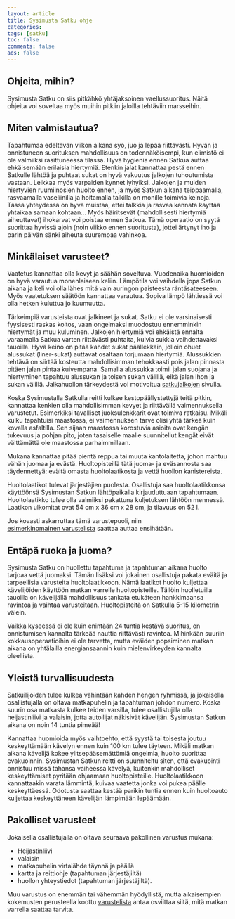 ```yaml
--- 
layout: article 
title: Sysimusta Satku ohje 
categories: 
tags: [satku]
toc: false 
comments: false 
ads: false 
--- 
```


Ohjeita, mihin?
---------------

Sysimusta Satku on siis pitkähkö yhtäjaksoinen vaellussuoritus. Näitä
ohjeita voi soveltaa myös muihin pitkiin jaloilla tehtäviin marsseihin.

Miten valmistautua?
-------------------

Tapahtumaa edeltävän viikon aikana syö, juo ja lepää riittävästi. Hyvän
ja onnistuneen suorituksen mahdollisuus on todennäköisempi, kun elimistö
ei ole valmiiksi rasittuneessa tilassa. Hyvä hygienia ennen Satkua
auttaa ehkäisemään erilaisia hiertymiä. Etenkin jalat kannattaa pestä
ennen Satkulle lähtöä ja puhtaat sukat on hyvä vakuutus jalkojen
tuhoutumista vastaan. Leikkaa myös varpaiden kynnet lyhyiksi. Jalkojen
ja muiden hiertyvien ruumiinosien huolto ennen, ja myös Satkun aikana
teippaamalla, rasvaamalla vaseliinilla ja hoitamalla talkilla on monille
toimivia keinoja. Tässä yhteydessä on hyvä muistaa, ettei talkkia ja
rasvaa kannata käyttää yhtaikaa samaan kohtaan... Myös häiritsevät
(mahdollisesti hiertymiä aiheuttavat) ihokarvat voi poistaa ennen
Satkua. Tämä operaatio on syytä suorittaa hyvissä ajoin (noin viikko
ennen suoritusta), jottei ärtynyt iho ja parin päivän sänki aiheuta
suurempaa vahinkoa.

Minkälaiset varusteet?
----------------------

Vaatetus kannattaa olla kevyt ja säähän soveltuva. Vuodenaika huomioiden
on hyvä varautua monenlaiseen keliin. Lämpötila voi vaihdella jopa
Satkun aikana ja keli voi olla lähes mitä vain auringon paisteesta
räntäsateeseen. Myös vaatetuksen säätöön kannattaa varautua. Sopiva
lämpö lähtiessä voi olla hetken kuluttua jo kuumuutta.

Tärkeimpiä varusteista ovat jalkineet ja sukat. Satku ei ole
varsinaisesti fyysisesti raskas koitos, vaan ongelmaksi muodostuu
ennemminkin hiertymät ja muu kuluminen. Jalkojen hiertymiä voi ehkäistä
ennalta varaamalla Satkua varten riittävästi puhtaita, kuivia sukkia
vaihdettavaksi tauoilla. Hyvä keino on pitää kahdet sukat päällekkäin,
jolloin ohuet alussukat (liner-sukat) auttavat osaltaan torjumaan
hiertymiä. Alussukkien tehtävä on siirtää kosteutta mahdollisimman
tehokkaasti pois jalan pinnasta pitäen jalan pintaa kuivempana. Samalla
alussukka toimii jalan suojana ja hiertyminen tapahtuu alussukan ja
toisen sukan välillä, eikä jalan ihon ja sukan välillä. Jalkahuollon
tärkeydestä voi motivoitua [satkujalkojen](satkujalat) sivulla.

Koska Sysimustalla Satkulla reitti kulkee kestopäällystettyjä teitä
pitkin, kannattaa kenkien olla mahdollisimman kevyet ja riittävällä
vaimennuksella varustetut. Esimerkiksi tavalliset juoksulenkkarit ovat
toimiva ratkaisu. Mikäli kulku tapahtuisi maastossa, ei vaimennuksen
tarve olisi yhtä tärkeä kuin kovalla asfaltilla. Sen sijaan maastossa
korostuvia asioita ovat kengän tukevuus ja pohjan pito, joten tasaiselle
maalle suunnitellut kengät eivät välttämättä ole maastossa
parhaimmillaan.

Mukana kannattaa pitää pientä reppua tai muuta kantolaitetta, johon
mahtuu vähän juomaa ja evästä. Huoltopisteillä tätä juoma- ja
eväsannosta saa täydennettyä: eväitä omasta huoltolaatikosta ja vettä
huollon kanistereista.

Huoltolaatikot tulevat järjestäjien puolesta. Osallistuja saa
huoltolaatikkonsa käyttöönsä Sysimustan Satkun lähtöpaikalla
kirjauduttuaan tapahtumaan. Huoltolaatikko tulee olla valmiiksi
pakattuna kuljetuksen lähtöön mennessä. Laatikon ulkomitat ovat 54 cm x
36 cm x 28 cm, ja tilavuus on 52 l.

Jos kovasti askarruttaa tämä varustepuoli, niin
[esimerkinomainen varustelista](sysimusta-satku-varustelistaesimerkki) saattaa
auttaa ensihätään.

Entäpä ruoka ja juoma?
----------------------

Sysimusta Satku on huollettu tapahtuma ja tapahtuman aikana huolto
tarjoaa vettä juomaksi. Tämän lisäksi voi jokainen osallistuja pakata
eväitä ja tarpeellisia varusteita huoltolaatikkoon. Nämä laatikot huolto
kuljettaa kävelijöiden käyttöön matkan varrelle huoltopisteille. Tällöin
huolletuilla tauoilla on kävelijällä mahdollisuus tankata etukäteen
hankkimaansa ravintoa ja vaihtaa varusteitaan. Huoltopisteitä on
Satkulla 5-15 kilometrin välein.

Vaikka kyseessä ei ole kuin enintään 24 tuntia kestävä suoritus, on
onnistumisen kannalta tärkeää nauttia riittävästi ravintoa. Mihinkään
suuriin kokkausoperaatioihin ei ole tarvetta, mutta eväiden popsiminen
matkan aikana on yhtälailla energiansaannin kuin mielenvirkeyden
kannalta oleellista.

Yleistä turvallisuudesta
------------------------

Satkuilijoiden tulee kulkea vähintään kahden hengen ryhmissä, ja
jokaisella osallistujalla on oltava matkapuhelin ja tapahtuman johdon
numero. Koska suurin osa matkasta kulkee teiden varsilla, tulee
osallistujilla olla heijastinliivi ja valaisin, jotta autoilijat
näkisivät kävelijän. Sysimustan Satkun aikana on noin 14 tuntia pimeää!

Kannattaa huomioida myös vaihtoehto, että syystä tai toisesta joutuu
keskeyttämään kävelyn ennen kuin 100 km tulee täyteen. Mikäli matkan
aikana kävelijä kokee ylitsepääsemättömiä ongelmia, huolto suorittaa
evakuoinnin. Sysimustan Satkun reitti on suunniteltu siten, että
evakuointi onnistuu missä tahansa vaiheessa kävelyä, kuitenkin
mahdolliset keskeyttämiset pyritään ohjaamaan huoltopisteille.
Huoltolaatikkoon kannattaakin varata lämmintä, kuivaa vaatetta jonka voi
pukea päälle keskeyttäessä. Odotusta saattaa kestää parikin tuntia ennen
kuin huoltoauto kuljettaa keskeyttäneen kävelijän lämpimään lepäämään.

Pakolliset varusteet
--------------------

Jokaisella osallistujalla on oltava seuraava pakollinen varustus mukana:

-   Heijastinliivi
-   valaisin
-   matkapuhelin virtalähde täynnä ja päällä
-   kartta ja reittiohje (tapahtuman järjestäjiltä)
-   huollon yhteystiedot (tapahtuman järjestäjiltä).

Muu varustus on enemmän tai vähemmän hyödyllistä, mutta aikaisempien
kokemusten perusteella
koottu [varustelista](sysimusta-satku-varustelistaesimerkki) antaa
osviittaa siitä, mitä matkan varrella saattaa tarvita.

